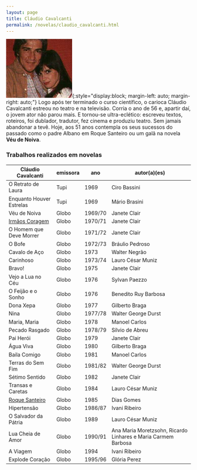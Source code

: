 ```yaml
---
layout: page
title: Cláudio Cavalcanti
permalink: /novelas/claudio_cavalcanti.html
---
```


![claudio cavalcanti](/novelas/img/roque_santeiro_claudio_cavalc_e_lidia_b.jpg){:style="display:block; margin-left: auto; margin-right: auto;"}
Logo após ter terminado o curso científico, o carioca Cláudio Cavalcanti estreou no teatro e na televisão. Corria o ano de 56 e, apartir daí, o jovem ator não parou mais. E tornou-se ultra-eclético: escreveu textos, roteiros, foi dublador, tradutor, fez cinema e produziu teatro. Sem jamais abandonar a tevê. Hoje, aos 51 anos contempla os seus sucessos do passado como o padre Albano em Roque Santeiro ou um galã na novela **Véu de Noiva**.

### Trabalhos realizados em novelas

Cláudio Cavalcanti | emissora | ano | autor(a)(es)
------------------ | -------- | --- | ------------
O Retrato de Laura	| Tupi	| 1969	| Ciro Bassini
Enquanto Houver Estrelas | Tupi | 1969 | Mário Brasini
Véu de Noiva | Globo | 1969/70 | Janete Clair
[Irmãos Coragem](/novelas/irmaos_coragem.html) | Globo | 1970/71 | Janete Clair
O Homem que Deve Morrer | Globo | 1971/72 | Janete Clair
O Bofe | Globo | 1972/73 | Bráulio Pedroso
Cavalo de Aço | Globo | 1973 | Walter Negrão
Carinhoso | Globo | 1973/74 | Lauro César Muniz
Bravo! | Globo | 1975 | Janete Clair
Vejo a Lua no Céu | Globo | 1976 | Sylvan Paezzo
O Feijão e o Sonho | Globo | 1976 | Benedito Ruy Barbosa
Dona Xepa | Globo | 1977 | Gilberto Braga
Nina | Globo | 1977/78 | Walter George Durst
Maria, Maria | Globo | 1978 | Manoel Carlos
Pecado Rasgado | Globo | 1978/79 | Sílvio de Abreu
Pai Herói | Globo | 1979 | Janete Clair
Água Viva | Globo | 1980 | Gilberto Braga
Baila Comigo | Globo | 1981 | Manoel Carlos
Terras do Sem Fim | Globo | 1981/82 | Walter George Durst
Sétimo Sentido | Globo | 1982 | Janete Clair
Transas e Caretas | Globo | 1984 | Lauro César Muniz
[Roque Santeiro](/novelas/roque_santeiro.html) | Globo | 1985 | Dias Gomes
Hipertensão | Globo | 1986/87 | Ivani Ribeiro
O Salvador da Pátria | Globo | 1989 | Lauro César Muniz
Lua Cheia de Amor | Globo | 1990/91 | Ana Maria Moretzsohn, Ricardo Linhares e Maria Carmem Barbosa
A Viagem | Globo | 1994 | Ivani Ribeiro
Explode Coração | Globo | 1995/96 | Glória Perez
